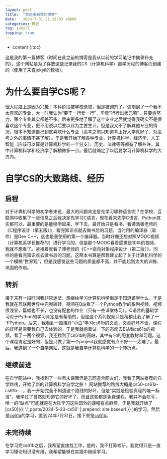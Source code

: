 ```yaml
---
layout: post
title:  "欢迎来到我的博客"
date:   2024-7-31 21:10:03 +0800
categories: 概述
tag: jekyll
topping: true
---
```


* content
{:toc}

<!-- 在terminal中输入："jekyll server" 进行网站测试，或者右键空白处使用 Markdown Preview Enhanced 插件实时显示本页（不能查看网站整体）。 -->
这是我的第一篇博客（时间在此之前的博客是我从以前的学习笔记中摘录补充的），这个网站是为了存放这些记录我的CS（计算机科学）自学历程的博客而创建的（使用了来自jekyll的模板）。


为什么要自学CS呢？
====================================

很大程度上是因为兴趣！本科阶段被学校录取，但是被调剂了。调剂到了一个我不太喜欢的专业，大一时我认为“要干一行爱一行”，毕竟“行行出状元嘛”，只要肯努力，哪个专业其实都差不多。后来更多地了解了这个专业之后就觉得我确实不是很喜欢这个专业，更不用说以后要以此为主要生计。但是我又不了解其他专业的情况，根本不知道自己到底喜欢什么专业（高考之前只知道考上好大学就好了，对高考之外的事情不甚了解）。于是我开始了解各种专业，计算机科学、经济学、人工智能（应该可以算是计算机科学的一个分支）、历史、法律等等都有了解些许，其中计算机科学和经济学了解稍微多一点。最后就确定了以后要学习计算机科学的大方向。


自学CS的大致路线、经历
====================================

启程
------------------------------------
对于计算机科学的初学者来说，最大的问题肯定是先学习哪种语言呢？在学校、互联网中收集了一些信息之后我决定先学习C语言，现在看来先学C语言、Python其实都可以，最重要的是能够学起来、学下去。最开始只是看书，看谭浩强老师的《C程序设计（第五版）》，看完知识点就去做书后的习题，当时用的编译器（软件）是Dev C++，这也是我使用的第一个编译器。当时好像还想对照MOOC视频（计算机系学长推荐的）进行学习的，但是那个MOOC看着感觉是10年的视频，我就不想看了。紧接着就看了谭老师的《C++面向对象程序设计（第二版）》，同样的是看完知识点去做书后的习题。这两本书算是帮我建立起了关于计算机科学的一个模糊“世界观”，但是我感觉这些习题的质量都不高，并不能起到太大的训练、巩固的作用。

转折
------------------------------------
接下来有一段时间我非常迷茫，想继续学习计算机科学但是不知道该学什么，于是我就在互联网世界中兜兜转转，期间在B站看了一个Python教学的系列视频，视频很浅显，篇幅也不长，也没有配套的作业（只有一些课堂练习）。C语言的基础学习对于Python的学习肯定是有帮助的，但是这个系列视频只是稍稍让我了解了一下Python。后来，我看到一篇推荐“小白”学习cs61b的文章，文章好坏不谈，课程的好坏是需要我自己去体验的，于是我就抱着试一下的态度去B站看cs61b的视频，看了一两个视频，我还找到了cs61b的网站，其中有它的配套教材和习题。这个课程肯定是好的，但是只做了第一个project我就感觉有点不好——太难了。最后，我遇到了一个[自学网站](https://www.learncs.site/)，这就是我自学计算机科学的一个转折点。

继续前进
------------------------------------
在自学网站中，我找到了一些素未谋面但是志同道合网友们，我看了网站推荐的自学路线，开始了新的计算机科学自学之旅！
网站推荐的路线大概是cs50-cs61a-cs61b-...，我一开始完全不知道这个路线的好坏，但是“实践是检验真理的唯一标准”，我学过了自然就知道它的好坏了。而且这些都是免费课程，我并不会吃亏，唯一的“缺点”可能就是在大陆学习这些国外的课程有点麻烦。于是我就开始了[cs50]({{ '/_posts/2024-5-23-cs50' | prepend: site.baseurl }}
)的学习，然后是[cs61a]()的学习，直到24年7月31日。接下来是[cs61b]()。

未完待续
------------------------------------
在学习完cs61b之后，我希望直接找工作，是的，我不打算考研。我觉得只是一直学习理论知识没有用，我希望能够在实践中继续学习。
